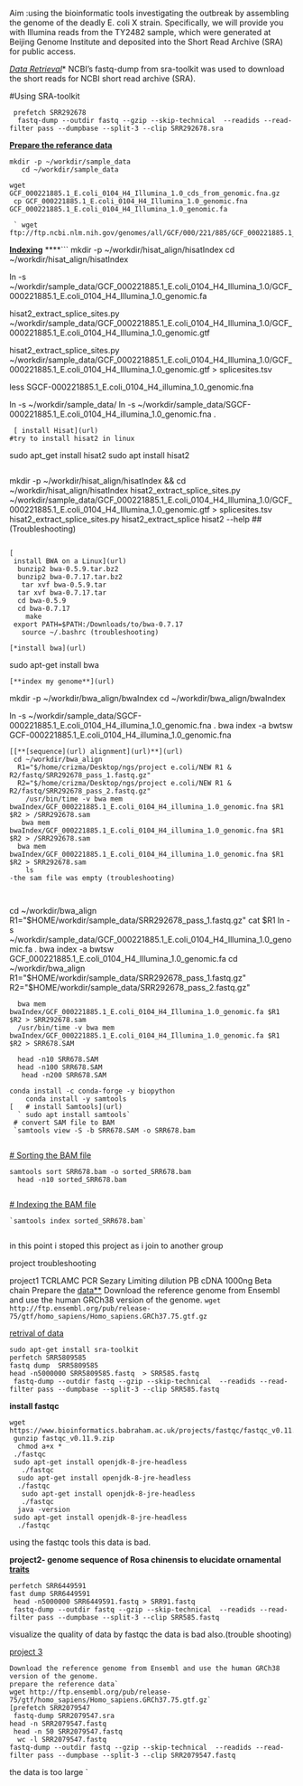 
Aim :using the bioinformatic tools investigating the outbreak by assembling the genome of the deadly E. coli X strain. Specifically, we will provide you with Illumina reads from the TY2482 sample, which were generated at Beijing Genome Institute and deposited into the Short Read Archive (SRA) for public access.
 
 *[Data Retrieval](**url**)**
NCBI’s fastq-dump from sra-toolkit was used to download the short reads for NCBI short read archive (SRA).

#Using SRA-toolkit
```
 prefetch SRR292678
  fastq-dump --outdir fastq --gzip --skip-technical  --readids --read-filter pass --dumpbase --split-3 --clip SRR292678.sra

```
**[Prepare the referance data](url)**
```
mkdir -p ~/workdir/sample_data
   cd ~/workdir/sample_data

wget GCF_000221885.1_E.coli_0104_H4_Illumina_1.0_cds_from_genomic.fna.gz
 cp GCF_000221885.1_E.coli_0104_H4_Illumina_1.0_genomic.fna GCF_000221885.1_E.coli_0104_H4_Illumina_1.0_genomic.fa
 
 ` wget ftp://ftp.ncbi.nlm.nih.gov/genomes/all/GCF/000/221/885/GCF_000221885.1_E.coli_0104_H4_Illumina_1.0/GCF_000221885.1_E.coli_0104_H4_Illumina_1.0_genomic.gtf
```
[**Indexing**](url)
****```
  mkdir -p ~/workdir/hisat_align/hisatIndex 
 cd ~/workdir/hisat_align/hisatIndex
   
ln -s ~/workdir/sample_data/GCF_000221885.1_E.coli_0104_H4_Illumina_1.0/GCF_000221885.1_E.coli_0104_H4_Illumina_1.0_genomic.fa
  
 hisat2_extract_splice_sites.py ~/workdir/sample_data/GCF_000221885.1_E.coli_0104_H4_Illumina_1.0/GCF_000221885.1_E.coli_0104_H4_Illumina_1.0_genomic.gtf
  
  hisat2_extract_splice_sites.py ~/workdir/sample_data/GCF_000221885.1_E.coli_0104_H4_Illumina_1.0/GCF_000221885.1_E.coli_0104_H4_Illumina_1.0_genomic.gtf > splicesites.tsv
   
  less SGCF-000221885.1_E.coli_0104_H4_illumina_1.0_genomic.fna 
 
  ln -s ~/workdir/sample_data/ ln -s ~/workdir/sample_data/SGCF-000221885.1_E.coli_0104_H4_illumina_1.0_genomic.fna .
```
 [ install Hisat](url)
#try to install hisat2 in linux
```
sudo apt_get install hisat2
 sudo apt install hisat2

```
 ```
 mkdir -p ~/workdir/hisat_align/hisatIndex && cd ~/workdir/hisat_align/hisatIndex
   hisat2_extract_splice_sites.py ~/workdir/sample_data/GCF_000221885.1_E.coli_0104_H4_Illumina_1.0/GCF_000221885.1_E.coli_0104_H4_Illumina_1.0_genomic.gtf > splicesites.tsv
    hisat2_extract_splice_sites.py 
    hisat2_extract_splice
  hisat2 --help
 ##(Troubleshooting)
```

[
 install BWA on a Linux](url)
  bunzip2 bwa-0.5.9.tar.bz2
  bunzip2 bwa-0.7.17.tar.bz2 
   tar xvf bwa-0.5.9.tar
  tar xvf bwa-0.7.17.tar
  cd bwa-0.5.9
  cd bwa-0.7.17
    make
 export PATH=$PATH:/Downloads/to/bwa-0.7.17 
   source ~/.bashrc (troubleshooting)

[*install bwa](url)
 ```
 sudo apt-get install bwa
```
[**index my genome**](url)
```
 mkdir -p ~/workdir/bwa_align/bwaIndex 
 cd ~/workdir/bwa_align/bwaIndex

  ln -s ~/workdir/sample_data/SGCF-000221885.1_E.coli_0104_H4_illumina_1.0_genomic.fna .
   bwa index -a bwtsw GCF-000221885.1_E.coli_0104_H4_illumina_1.0_genomic.fna
 
```
[[**[sequence](url) alignment](url)**](url)
 cd ~/workdir/bwa_align
  R1="$/home/crizma/Desktop/ngs/project e.coli/NEW R1 & R2/fastq/SRR292678_pass_1.fastq.gz"
  R2="$/home/crizma/Desktop/ngs/project e.coli/NEW R1 & R2/fastq/SRR292678_pass_2.fastq.gz"
    /usr/bin/time -v bwa mem bwaIndex/GCF_000221885.1_E.coli_0104_H4_illumina_1.0_genomic.fna $R1 $R2 > /SRR292678.sam
   bwa mem bwaIndex/GCF_000221885.1_E.coli_0104_H4_illumina_1.0_genomic.fna $R1 $R2 > /SRR292678.sam
  bwa mem bwaIndex/GCF_000221885.1_E.coli_0104_H4_illumina_1.0_genomic.fna $R1 $R2 > SRR292678.sam
    ls
-the sam file was empty (troubleshooting)

  
  ```
 cd ~/workdir/bwa_align
  R1="$HOME/workdir/sample_data/SRR292678_pass_1.fastq.gz" 
  cat $R1
  ln -s ~/workdir/sample_data/GCF_000221885.1_E.coli_0104_H4_Illumina_1.0_genomic.fa .
  bwa index -a bwtsw GCF_000221885.1_E.coli_0104_H4_Illumina_1.0_genomic.fa
    cd ~/workdir/bwa_align
  R1="$HOME/workdir/sample_data/SRR292678_pass_1.fastq.gz" 
 R2="$HOME/workdir/sample_data/SRR292678_pass_2.fastq.gz" 

```
  bwa mem bwaIndex/GCF_000221885.1_E.coli_0104_H4_Illumina_1.0_genomic.fa $R1 $R2 > SRR292678.sam
  /usr/bin/time -v bwa mem bwaIndex/GCF_000221885.1_E.coli_0104_H4_Illumina_1.0_genomic.fa $R1 $R2 > SRR678.SAM

  head -n10 SRR678.SAM 
  head -n100 SRR678.SAM 
   head -n200 SRR678.SAM 
   
conda install -c conda-forge -y biopython
    conda install -y samtools
[   # install Samtools](url)
  ` sudo apt install samtools`
 # convert SAM file to BAM
 `samtools view -S -b SRR678.SAM -o SRR678.bam
 
```

[# Sorting the BAM file](url)
```
samtools sort SRR678.bam -o sorted_SRR678.bam
  head -n10 sorted_SRR678.bam
```
```
```

[# Indexing the BAM file](url)
```
`samtools index sorted_SRR678.bam`
 

```
in this point i stoped this project as i join to another group


project troubleshooting
  
 project1
TCRLAMC PCR Sezary Limiting dilution PB cDNA 1000ng Beta chain
Prepare the [data**](url)
Download the reference genome from Ensembl and use the human GRCh38 version of the genome.
`wget http://ftp.ensembl.org/pub/release-75/gtf/homo_sapiens/Homo_sapiens.GRCh37.75.gtf.gz`

[retrival of data ](url)
```
sudo apt-get install sra-toolkit
perfetch SRR5809585
fastq dump  SRR5809585
head -n5000000 SRR5809585.fastq  > SRR585.fastq
 fastq-dump --outdir fastq --gzip --skip-technical  --readids --read-filter pass --dumpbase --split-3 --clip SRR585.fastq 
```

**install fastqc**
 ```
wget https://www.bioinformatics.babraham.ac.uk/projects/fastqc/fastqc_v0.11.9.zip
  gunzip fastqc_v0.11.9.zip 
   chmod a+x *
  ./fastqc
  sudo apt-get install openjdk-8-jre-headless
    ./fastqc
   sudo apt-get install openjdk-8-jre-headless
   ./fastqc
    sudo apt-get install openjdk-8-jre-headless
    ./fastqc
   java -version
  sudo apt-get install openjdk-8-jre-headless
   ./fastqc
```
 using the fastqc tools this data is bad.

**project2- genome sequence of Rosa chinensis to elucidate ornamental [traits](**url**)**
 
```
perfetch SRR6449591
fast dump SRR6449591
 head -n5000000 SRR6449591.fastq > SRR91.fastq
 fastq-dump --outdir fastq --gzip --skip-technical  --readids --read-filter pass --dumpbase --split-3 --clip SRR585.fastq 

```
visualize the quality of data by fastqc
the data is  bad also.(trouble shooting)

[project 3](**url**)

```
Download the reference genome from Ensembl and use the human GRCh38 version of the genome.
prepare the reference data`
wget http://ftp.ensembl.org/pub/release-75/gtf/homo_sapiens/Homo_sapiens.GRCh37.75.gtf.gz`
[prefetch SRR2079547
 fastq-dump SRR2079547.sra 
head -n SRR2079547.fastq 
 head -n 50 SRR2079547.fastq 
  wc -l SRR2079547.fastq 
fastq-dump --outdir fastq --gzip --skip-technical  --readids --read-filter pass --dumpbase --split-3 --clip SRR2079547.fastq 
```
the data is too large
` 





 

  
 
 

